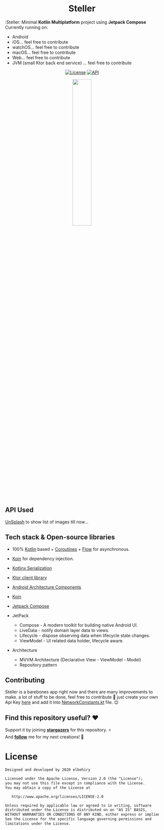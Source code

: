 <h1 align="center">Steller</h1>

:Steller: Minimal **Kotlin Multiplatform** project using **Jetpack Compose** Currently running on:
* Android
* iOS... feel free to contribute
* watchOS... feel free to contribute
* macOS... feel free to contribute
* Web... feel free to contribute
* JVM (small Ktor back end service) ... feel free to contribute

<p align="center">
  <a href="https://opensource.org/licenses/Apache-2.0"><img alt="License" src="https://img.shields.io/badge/License-Apache%202.0-blue.svg"/></a>
  <a href="https://android-arsenal.com/api?level=21"><img alt="API" src="https://img.shields.io/badge/API-21%2B-brightgreen.svg?style=flat"/></a>
</p>

<p align="center">
<img src="https://user-images.githubusercontent.com/8813304/95261939-92890000-082b-11eb-9b12-2034eb7ec8fc.png" width="35%"/>
</p>

## API Used
[UnSplash](https://unsplash.com/) to show list of images till now...

## Tech stack & Open-source libraries
- 100% [Kotlin](https://kotlinlang.org/) based + [Coroutines](https://github.com/Kotlin/kotlinx.coroutines) + [Flow](https://kotlin.github.io/kotlinx.coroutines/kotlinx-coroutines-core/kotlinx.coroutines.flow/) for asynchronous.
- [Koin](https://github.com/InsertKoinIO/koin) for dependency injection.
- [Kotlinx Serialization](https://github.com/Kotlin/kotlinx.serialization)
- [Ktor client library](https://github.com/ktorio/ktor)
- [Android Architecture Components](https://developer.android.com/topic/libraries/architecture/index.html)
- [Koin](https://github.com/InsertKoinIO/koin)
- [Jetpack Compose](https://developer.android.com/jetpack/compose)

- JetPack
  - Compose - A modern toolkit for building native Android UI.
  - LiveData - notify domain layer data to views.
  - Lifecycle - dispose observing data when lifecycle state changes.
  - ViewModel - UI related data holder, lifecycle aware.
- Architecture
  - MVVM Architecture (Declarative View - ViewModel - Model)
  - Repository pattern

## Contributing
Steller is a barebones app right now and there are many improvements to make.
a lot of stuff to be done, feel free to contribute 🤩
just create your own Api Key [here](https://unsplash.com/developers) and add it into [NetworkConstants.kt](https://github.com/Elbehiry/Steller/blob/master/shared/src/commonMain/kotlin/com/elbehiry/steller/shared/remote/NetworkConstants.kt) file. 😉


## Find this repository useful? :heart:
Support it by joining __[stargazers](https://github.com/elbehiry/steller/stargazers)__ for this repository. :star: <br>
And __[follow](https://github.com/elbehiry)__ me for my next creations! 🤩

# License
```xml
Designed and developed by 2020 elbehiry

Licensed under the Apache License, Version 2.0 (the "License");
you may not use this file except in compliance with the License.
You may obtain a copy of the License at

   http://www.apache.org/licenses/LICENSE-2.0

Unless required by applicable law or agreed to in writing, software
distributed under the License is distributed on an "AS IS" BASIS,
WITHOUT WARRANTIES OR CONDITIONS OF ANY KIND, either express or implied.
See the License for the specific language governing permissions and
limitations under the License.
```
